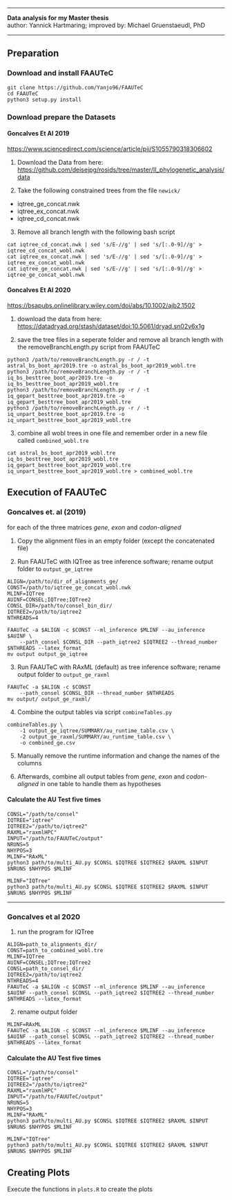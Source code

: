 ***
**Data analysis for my Master thesis**\
author: Yannick Hartmaring; improved by: Michael Gruenstaeudl, PhD
***


## Preparation
### Download and install FAAUTeC
```
git clone https://github.com/Yanjo96/FAAUTeC
cd FAAUTeC
python3 setup.py install
```


### Download prepare the Datasets
#### Goncalves Et Al 2019
https://www.sciencedirect.com/science/article/pii/S1055790318306602

1. Download the Data from here: https://github.com/deisejpg/rosids/tree/master/II_phylogenetic_analysis/data

2. Take the following constrained trees from the file `newick/`
  - iqtree_ge_concat.nwk
  - iqtree_ex_concat.nwk
  - iqtree_cd_concat.nwk

3. Remove all branch length with the following bash script
```
cat iqtree_cd_concat.nwk | sed 's/E-//g' | sed 's/[:.0-9]//g' > iqtree_cd_concat_wobl.nwk
cat iqtree_ex_concat.nwk | sed 's/E-//g' | sed 's/[:.0-9]//g' > iqtree_ex_concat_wobl.nwk
cat iqtree_ge_concat.nwk | sed 's/E-//g' | sed 's/[:.0-9]//g' > iqtree_ge_concat_wobl.nwk
```

#### Goncalves Et Al 2020
https://bsapubs.onlinelibrary.wiley.com/doi/abs/10.1002/ajb2.1502

1. download the data from here:\
https://datadryad.org/stash/dataset/doi:10.5061/dryad.sn02v6x1g

2. save the tree files in a seperate folder and remove all branch length with the removeBranchLength.py script from FAAUTeC
```
python3 /path/to/removeBranchLength.py -r / -t astral_bs_boot_apr2019.tre -o astral_bs_boot_apr2019_wobl.tre
python3 /path/to/removeBranchLength.py -r / -t iq_bs_besttree_boot_apr2019.tre -o iq_bs_besttree_boot_apr2019_wobl.tre
python3 /path/to/removeBranchLength.py -r / -t iq_gepart_besttree_boot_apr2019.tre -o iq_gepart_besttree_boot_apr2019_wobl.tre
python3 /path/to/removeBranchLength.py -r / -t iq_unpart_besttree_boot_apr2019.tre -o iq_unpart_besttree_boot_apr2019_wobl.tre
```

3. combine all wobl trees in one file and remember order in a new file called `combined_wobl.tre`
```
cat astral_bs_boot_apr2019_wobl.tre iq_bs_besttree_boot_apr2019_wobl.tre iq_gepart_besttree_boot_apr2019_wobl.tre iq_unpart_besttree_boot_apr2019_wobl.tre > combined_wobl.tre
```

## Execution of FAAUTeC
### Goncalves et. al (2019)
for each of the three matrices _gene_, _exon_ and _codon-aligned_
  1. Copy the alignment files in an empty folder (except the concatenated file)

  2. Run FAAUTeC with IQTree as tree inference software; rename output folder to `output_ge_iqtree`
  ```
  ALIGN=/path/to/dir_of_alignments_ge/
  CONST=/path/to/iqtree_ge_concat_wobl.nwk
  MLINF=IQTree
  AUINF=CONSEL;IQTree;IQTree2
  CONSL_DIR=/path/to/consel_bin_dir/
  IQTREE2=/path/to/iqtree2
  NTHREADS=4

  FAAUTeC -a $ALIGN -c $CONST --ml_inference $MLINF --au_inference $AUINF \
      --path_consel $CONSL_DIR --path_iqtree2 $IQTREE2 --thread_number $NTHREADS --latex_format
  mv output output_ge_iqtree
  ```
  3. Run FAAUTeC with RAxML (default) as tree inference software; rename output folder to `output_ge_raxml`
  ```
  FAAUTeC -a $ALIGN -c $CONST 
      --path_consel $CONSL_DIR --thread_number $NTHREADS
  mv output/ output_ge_raxml/
  ```
  4. Combine the output tables via script `combineTables.py`
  ```
  combineTables.py \
      -1 output_ge_iqtree/SUMMARY/au_runtime_table.csv \
      -2 output_ge_raxml/SUMMARY/au_runtime_table.csv \
      -o combined_ge.csv
  ```
  5. Manually remove the runtime information and change the names of the columns

  6. Afterwards, combine all output tables from _gene_, _exon_ and _codon-aligned_ in one table to handle them as hypotheses

#### Calculate the AU Test five times
```
CONSL="/path/to/consel"
IQTREE="iqtree"
IQTREE2="/path/to/iqtree2"
RAXML="raxmlHPC"
INPUT="/path/to/FAUUTeC/output"
NRUNS=5
NHYPOS=3
MLINF="RAxML"
python3 path/to/multi_AU.py $CONSL $IQTREE $IQTREE2 $RAXML $INPUT $NRUNS $NHYPOS $MLINF

MLINF="IQTree"
python3 path/to/multi_AU.py $CONSL $IQTREE $IQTREE2 $RAXML $INPUT $NRUNS $NHYPOS $MLINF
```
---------

### Goncalves et al 2020

1. run the program for IQTree
```
ALIGN=path_to_alignments_dir/
CONST=path_to_combined_wobl.tre
MLINF=IQTree
AUINF=CONSEL;IQTree;IQTree2
CONSL=path_to_consel_dir/
IQTREE2=/path/to/iqtree2
NTHREADS=4
FAAUTeC -a $ALIGN -c $CONST --ml_inference $MLINF --au_inference $AUINF --path_consel $CONSL --path_iqtree2 $IQTREE2 --thread_number $NTHREADS --latex_format
```
2. rename output folder
```
MLINF=RAxML
FAAUTeC -a $ALIGN -c $CONST --ml_inference $MLINF --au_inference $AUINF --path_consel $CONSL --path_iqtree2 $IQTREE2 --thread_number $NTHREADS --latex_format
```

#### Calculate the AU Test five times
```
CONSL="/path/to/consel"
IQTREE="iqtree"
IQTREE2="/path/to/iqtree2"
RAXML="raxmlHPC"
INPUT="/path/to/FAUUTeC/output"
NRUNS=5
NHYPOS=3
MLINF="RAxML"
python3 path/to/multi_AU.py $CONSL $IQTREE $IQTREE2 $RAXML $INPUT $NRUNS $NHYPOS $MLINF

MLINF="IQTree"
python3 path/to/multi_AU.py $CONSL $IQTREE $IQTREE2 $RAXML $INPUT $NRUNS $NHYPOS $MLINF
```

## Creating Plots
Execute the functions in `plots.R` to create the plots 
